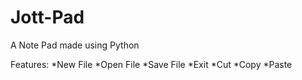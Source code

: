 # Jott-Pad
A Note Pad made using Python

Features:
*New File
*Open File
*Save File
*Exit
*Cut
*Copy 
*Paste
